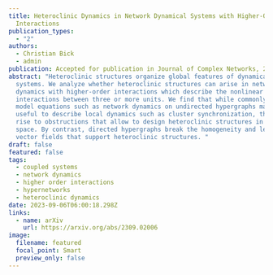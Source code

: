 ```yaml
---
title: Heteroclinic Dynamics in Network Dynamical Systems with Higher-Order
  Interactions
publication_types:
  - "2"
authors:
  - Christian Bick
  - admin
publication: Accepted for publication in Journal of Complex Networks, 2024
abstract: "Heteroclinic structures organize global features of dynamical
  systems. We analyze whether heteroclinic structures can arise in network
  dynamics with higher-order interactions which describe the nonlinear
  interactions between three or more units. We find that while commonly analyzed
  model equations such as network dynamics on undirected hypergraphs may be
  useful to describe local dynamics such as cluster synchronization, they give
  rise to obstructions that allow to design heteroclinic structures in phase
  space. By contrast, directed hypergraphs break the homogeneity and lead to
  vector fields that support heteroclinic structures. "
draft: false
featured: false
tags:
  - coupled systems
  - network dynamics
  - higher order interactions
  - hypernetworks
  - heteroclinic dynamics
date: 2023-09-06T06:00:18.298Z
links:
  - name: arXiv
    url: https://arxiv.org/abs/2309.02006
image:
  filename: featured
  focal_point: Smart
  preview_only: false
---
```

